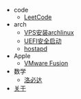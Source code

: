 - <i class="nf nf-md-code_braces_box"></i>code
  - [LeetCode](/code/leetcode.md)
- <i class="nf nf-linux-archlinux"></i>arch
  - [VPS安装archlinux](/arch/install-archlinux-on-vps.md)
  - [UEFI安全启动](/arch/secure-boot.md)
  - [hostapd](/arch/hostapd.md)
- <i class="nf nf-md-apple"></i>Apple
  - [VMware Fusion](/apple/vmware-fusion.md)
- <i class="nf nf-md-math_norm_box"></i>数学
  - [洛必达](/apple/l-hopital.md)
- <i class="nf nf-md-home"></i>[关于](/README.md)
